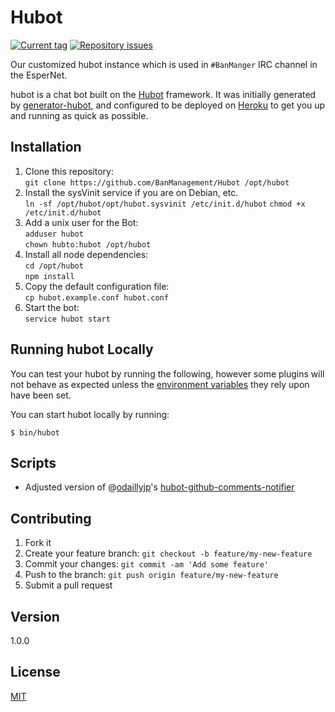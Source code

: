 # Hubot

[![Current tag](http://img.shields.io/github/tag/BanManagement/Hubot.svg)](https://github.com/BanManagement/Hubot/tags) [![Repository issues](http://issuestats.com/github/BanManagement/Hubot/badge/issue)](http://issuestats.com/github/BanManagement/Hubot) 

Our customized hubot instance which is used in `#BanManger` IRC channel in the EsperNet.

hubot is a chat bot built on the [Hubot][hubot] framework. It was
initially generated by [generator-hubot][generator-hubot], and configured to be
deployed on [Heroku][heroku] to get you up and running as quick as possible.

[heroku]: http://www.heroku.com
[hubot]: http://hubot.github.com
[generator-hubot]: https://github.com/github/generator-hubot

## Installation

1. Clone this repository:  
  `git clone https://github.com/BanManagement/Hubot /opt/hubot`
2. Install the sysVinit service if you are on Debian, etc.  
  `ln -sf /opt/hubot/opt/hubot.sysvinit /etc/init.d/hubot`
  `chmod +x /etc/init.d/hubot`
3. Add a unix user for the Bot:  
  `adduser hubot`  
  `chown hubto:hubot /opt/hubot`
4. Install all node dependencies:  
  `cd /opt/hubot`  
  `npm install`
5. Copy the default configuration file:  
  `cp hubot.example.conf hubot.conf`
6. Start the bot:  
  `service hubot start`

## Running hubot Locally

You can test your hubot by running the following, however some plugins will not
behave as expected unless the [environment variables](hubot.conf) they rely
upon have been set.

You can start hubot locally by running:

    $ bin/hubot

## Scripts

* Adjusted version of @[odaillyjp](https://github.com/odaillyjp)'s [hubot-github-comments-notifier](https://github.com/odaillyjp/hubot-github-comments-notifier)

## Contributing

1. Fork it
2. Create your feature branch: `git checkout -b feature/my-new-feature`
3. Commit your changes: `git commit -am 'Add some feature'`
4. Push to the branch: `git push origin feature/my-new-feature`
5. Submit a pull request

## Version

1.0.0

## License

[MIT](LICENSE)
